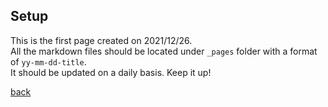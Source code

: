 ## Setup

This is the first page created on 2021/12/26.  
All the markdown files should be located under `_pages` folder with a format of `yy-mm-dd-title`.  
It should be updated on a daily basis. Keep it up!

[back](../index.md)
